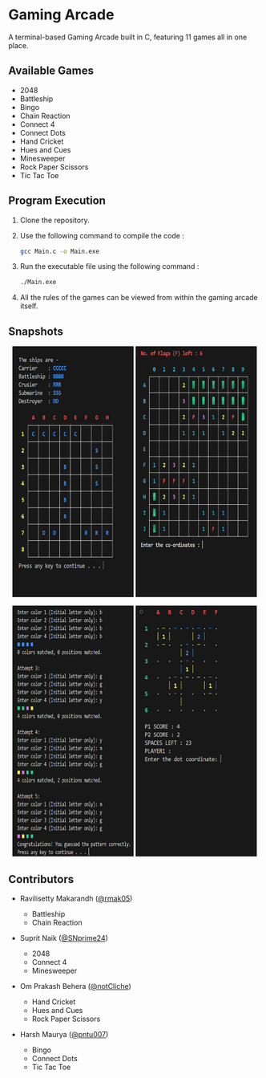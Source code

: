 # Gaming Arcade

A terminal-based Gaming Arcade built in C, featuring 11 games all in one place.

## Available Games

- 2048
- Battleship
- Bingo
- Chain Reaction
- Connect 4
- Connect Dots
- Hand Cricket
- Hues and Cues
- Minesweeper
- Rock Paper Scissors
- Tic Tac Toe

## Program Execution

1. Clone the repository.
 
2. Use the following command to compile the code :
   
   ```bash
   gcc Main.c -o Main.exe
   ```

3. Run the executable file using the following command :

   ```bash
   ./Main.exe
   ```

4. All the rules of the games can be viewed from within the gaming arcade itself.
   
## Snapshots

<p align="center">
  <img src="README_Images/Battleship.png" alt="Image not found" height="500px" width="48%"/>
  <img src="README_Images/Minesweeper.png" alt="Image not found" height="500px" width="48%"/>
</p>    

<p align="center">
  <img src="README_Images/Hues_And_Cues.png" alt="Image not found" height="500px" width="48%"/>
  <img src="README_Images/Connect_Dots.png" alt="Image not found" height="500px" width="48%"/>
</p>

## Contributors

- Ravilisetty Makarandh ([@rmak05](https://github.com/rmak05))
   - Battleship
   - Chain Reaction

- Suprit Naik ([@SNprime24](https://github.com/SNprime24))
   - 2048
   - Connect 4
   - Minesweeper

- Om Prakash Behera ([@notCliche](https://github.com/notCliche))
   - Hand Cricket
   - Hues and Cues
   - Rock Paper Scissors

- Harsh Maurya ([@pntu007](https://github.com/pntu007))
   - Bingo
   - Connect Dots
   - Tic Tac Toe
